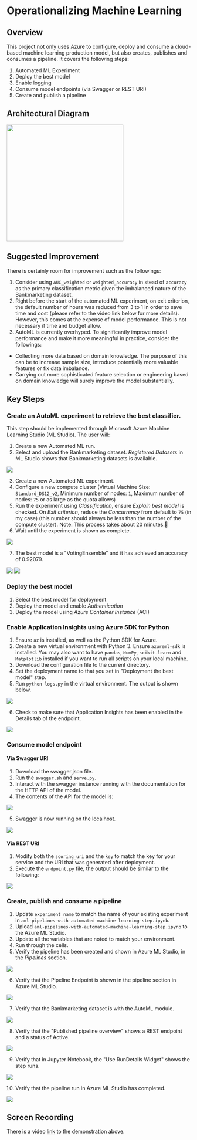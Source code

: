 # Operationalizing Machine Learning
## Overview
This project not only uses Azure to configure, deploy and consume a cloud-based machine learning production model, but also creates, publishes and consumes a pipeline. It covers the following steps:
1. Automated ML Experiment
2. Deploy the best model
3. Enable logging
4. Consume model endpoints (via Swagger or REST URI)
5. Create and publish a pipeline

## Architectural Diagram
<img src="./assets/diagram.png" weight=723 height=318>

## Suggested Improvement
There is certainly room for improvement such as the followings:
1. Consider using `AUC_weighted` or `weighted_accuracy` in stead of `accuracy` as the primary classification metric given the imbalanced nature of the Bankmarketing dataset.
2. Right before the start of the automated ML experiment, on exit criterion, the default number of hours was reduced from 3 to 1 in order to save time and cost (please refer to the video link below for more details). However, this comes at the expense of model performance. This is not necessary if time and budget allow.
3. AutoML is currently overhyped. To significantly improve model performance and make it more meaningful in practice, consider the followings:
* Collecting more data based on domain knowledge. The purpose of this can be to increase sample size, introduce potentially more valuable features or fix data imbalance.
* Carrying out more sophisticated feature selection or engineering based on domain knowledge will surely improve the model substantially.

## Key Steps
### Create an AutoML experiment to retrieve the best classifier. 
This step should be implemented through Microsoft Azure Machine Learning Studio (ML Studio). The user will:
1. Create a new Automated ML run.
2. Select and upload the Bankmarketing dataset. *Registered Datasets* in ML Studio shows that Bankmarketing datasets is available.

<img src="./assets/step1.1.png">

3. Create a new Automated ML experiment.
4. Configure a new compute cluster (Virtual Machine Size: `Standard_DS12_v2`, Minimum number of nodes: `1`, Maximum number of nodes: `75` or as large as the quota allows)
5. Run the experiment using *Classification*, ensure *Explain best model* is checked. On *Exit criterion*, reduce the *Concurrency* from default to `75` (in my case) (this number should always be less than the number of the compute cluster). Note: This process takes about 20 minutes.
6. Wait until the experiment is shown as complete.

<img src="./assets/step1.2.png">

7. The best model is a "VotingEnsemble" and it has achieved an accuracy of 0.92079.

<img src="./assets/step1.3.png">

<img src="./assets/step1.4.png">

### Deploy the best model
1. Select the best model for deployment
2. Deploy the model and enable *Authentication*
3. Deploy the model using *Azure Container Instance* (ACI)
### Enable Application Insights using Azure SDK for Python
1. Ensure `az` is installed, as well as the Python SDK for Azure.
2. Create a new virtual environment with Python 3. Ensure `azureml-sdk` is installed. You may also want to have `pandas`, `NumPy`, `scikit-learn` and `Matplotlib` installed if you want to run all scripts on your local machine.
3. Download the configuration file to the current directory.
4. Set the deployment name to that you set in "Deployment the best model" step.
5. Run `python logs.py` in the virtual environment. The output is shown below.

<img src="./assets/step3.1.png">

6. Check to make sure that Application Insights has been enabled in the Details tab of the endpoint.

<img src="./assets/step3.2.png">

### Consume model endpoint
#### Via Swagger URI
1. Download the swagger.json file.
2. Run the `swagger.sh` and `serve.py`.
3. Interact with the swagger instance running with the documentation for the HTTP API of the model.
4. The contents of the API for the model is:

<img src="./assets/step4.1.png">

5. Swagger is now running on the localhost.

<img src="./assets/step4.2.png">

#### Via REST URI
1. Modify both the `scoring_uri` and the `key` to match the key for your service and the URI that was generated after deployment.
2. Execute the `endpoint.py` file, the output should be similar to the following:

<img src="./assets/step5.1.png">

### Create, publish and consume a pipeline
1. Update `experiment_name` to match the name of your existing experiment in `aml-pipelines-with-automated-machine-learning-step.ipynb`.
2. Upload `aml-pipelines-with-automated-machine-learning-step.ipynb` to the Azure ML Studio.
3. Update all the variables that are noted to match your environment.
4. Run through the cells.
5. Verify the pipeline has been created and shown in Azure ML Studio, in the *Pipelines* section.

<img src="./assets/step6.1.png">

6. Verify that the Pipeline Endpoint is shown in the pipeline section in Azure ML Studio.

<img src="./assets/step6.2.png">

7. Verify that the Bankmarketing dataset is with the AutoML module.

<img src="./assets/step6.3.png">

8. Verify that the "Published pipeline overview" shows a REST endpoint and a status of Active.

<img src="./assets/step6.4.png">

9. Verify that in Jupyter Notebook, the "Use RunDetails Widget" shows the step runs.

<img src="./assets/step6.5.png">

10. Verify that the pipeline run in Azure ML Studio has completed.

<img src="./assets/step6.6.png">

## Screen Recording
There is a video [link](https://youtu.be/-1xySQCNmBU) to the demonstration above.